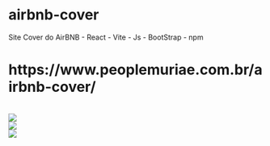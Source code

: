 # airbnb-cover
<b2>Site Cover do AirBNB - React - Vite - Js - BootStrap - npm</h2> <br>
<h1>https://www.peoplemuriae.com.br/airbnb-cover/</h1><br>
<img src='https://user-images.githubusercontent.com/125682179/228633360-a7bb503e-509d-407f-9fef-3136e6b7bb8e.png'>
<br>
<img src='https://user-images.githubusercontent.com/125682179/228636609-f3eae2a1-a6a5-4412-8ec1-5dde2f29dda8.png'>
<br>
<img src='https://user-images.githubusercontent.com/125682179/228634200-194be0f3-3699-4aa0-a15f-79f817a515e2.png'>
